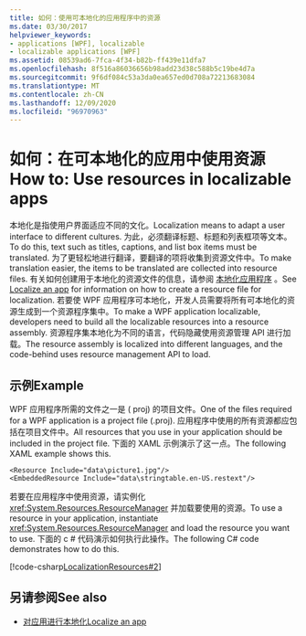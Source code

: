 ```yaml
---
title: 如何：使用可本地化的应用程序中的资源
ms.date: 03/30/2017
helpviewer_keywords:
- applications [WPF], localizable
- localizable applications [WPF]
ms.assetid: 08539ad6-7fca-4f34-b82b-ff439e11dfa7
ms.openlocfilehash: 8f516a86036656b98add23d38c588b5c19be4d7a
ms.sourcegitcommit: 9f6df084c53a3da0ea657ed0d708a72213683084
ms.translationtype: MT
ms.contentlocale: zh-CN
ms.lasthandoff: 12/09/2020
ms.locfileid: "96970963"
---
```

# <a name="how-to-use-resources-in-localizable-apps"></a><span data-ttu-id="eac84-102">如何：在可本地化的应用中使用资源</span><span class="sxs-lookup"><span data-stu-id="eac84-102">How to: Use resources in localizable apps</span></span>

<span data-ttu-id="eac84-103">本地化是指使用户界面适应不同的文化。</span><span class="sxs-lookup"><span data-stu-id="eac84-103">Localization means to adapt a user interface to different cultures.</span></span> <span data-ttu-id="eac84-104">为此，必须翻译标题、标题和列表框项等文本。</span><span class="sxs-lookup"><span data-stu-id="eac84-104">To do this, text such as titles, captions, and list box items must be translated.</span></span> <span data-ttu-id="eac84-105">为了更轻松地进行翻译，要翻译的项将收集到资源文件中。</span><span class="sxs-lookup"><span data-stu-id="eac84-105">To make translation easier, the items to be translated are collected into resource files.</span></span> <span data-ttu-id="eac84-106">有关如何创建用于本地化的资源文件的信息，请参阅 [本地化应用程序](how-to-localize-an-application.md) 。</span><span class="sxs-lookup"><span data-stu-id="eac84-106">See [Localize an app](how-to-localize-an-application.md) for information on how to create a resource file for localization.</span></span> <span data-ttu-id="eac84-107">若要使 WPF 应用程序可本地化，开发人员需要将所有可本地化的资源生成到一个资源程序集中。</span><span class="sxs-lookup"><span data-stu-id="eac84-107">To make a WPF application localizable, developers need to build all the localizable resources into a resource assembly.</span></span> <span data-ttu-id="eac84-108">资源程序集本地化为不同的语言，代码隐藏使用资源管理 API 进行加载。</span><span class="sxs-lookup"><span data-stu-id="eac84-108">The resource assembly is localized into different languages, and the code-behind uses resource management API to load.</span></span>

## <a name="example"></a><span data-ttu-id="eac84-109">示例</span><span class="sxs-lookup"><span data-stu-id="eac84-109">Example</span></span>

<span data-ttu-id="eac84-110">WPF 应用程序所需的文件之一是 ( proj) 的项目文件。</span><span class="sxs-lookup"><span data-stu-id="eac84-110">One of the files required for a WPF application is a project file (.proj).</span></span> <span data-ttu-id="eac84-111">应用程序中使用的所有资源都应包括在项目文件中。</span><span class="sxs-lookup"><span data-stu-id="eac84-111">All resources that you use in your application should be included in the project file.</span></span> <span data-ttu-id="eac84-112">下面的 XAML 示例演示了这一点。</span><span class="sxs-lookup"><span data-stu-id="eac84-112">The following XAML example shows this.</span></span>

```xaml
<Resource Include="data\picture1.jpg"/>  
<EmbeddedResource Include="data\stringtable.en-US.restext"/>
```

<span data-ttu-id="eac84-113">若要在应用程序中使用资源，请实例化 <xref:System.Resources.ResourceManager> 并加载要使用的资源。</span><span class="sxs-lookup"><span data-stu-id="eac84-113">To use a resource in your application, instantiate <xref:System.Resources.ResourceManager> and load the resource you want to use.</span></span> <span data-ttu-id="eac84-114">下面的 c # 代码演示如何执行此操作。</span><span class="sxs-lookup"><span data-stu-id="eac84-114">The following C# code demonstrates how to do this.</span></span>

[!code-csharp[LocalizationResources#2](~/samples/snippets/csharp/VS_Snippets_Wpf/LocalizationResources/CSharp/page1.xaml.cs#2)]

## <a name="see-also"></a><span data-ttu-id="eac84-115">另请参阅</span><span class="sxs-lookup"><span data-stu-id="eac84-115">See also</span></span>

- [<span data-ttu-id="eac84-116">对应用进行本地化</span><span class="sxs-lookup"><span data-stu-id="eac84-116">Localize an app</span></span>](how-to-localize-an-application.md)
